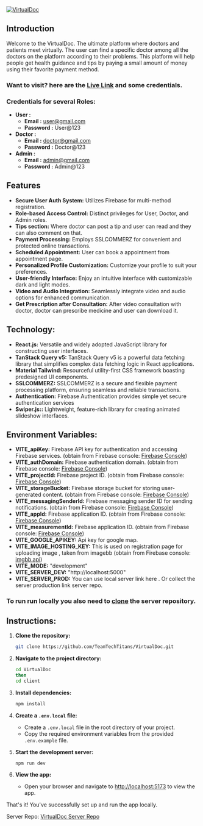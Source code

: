 <a href="https://virtual-doc-site.web.app/" target="_blank" rel="noopener" align="center">
  <picture>
    <source media="(prefers-color-scheme: dark)" alt="VirtualDoc" srcset="https://i.ibb.co/zNZxwkb/Your-paragraph-text.png" align="center"/>
    <img alt="VirtualDoc" src="https://i.ibb.co/zNZxwkb/Your-paragraph-text.png" align="center"/>
  </picture>
</a>

## Introduction

Welcome to the VirtualDoc. The ultimate platform where doctors and patients meet virtually. The user can find a specific doctor among all the doctors on the platform according to their problems. This platform will help people get health guidance and tips by paying a small amount of money using their favorite payment method.

### Want to visit? here are the [Live Link](https://virtual-doc-site.web.app) and some credentials.

### Credentials for several Roles:
- **User :**
    - **Email :** user@gmail.com
    - **Password :** User@123
- **Doctor :**
    - **Email :** doctor@gmail.com
    - **Password :** Doctor@123
- **Admin :**
    - **Email :** admin@gmail.com
    - **Password :** Admin@123

## Features
- **Secure User Auth System:** Utilizes Firebase for multi-method registration.
- **Role-based Access Control:** Distinct privileges for User, Doctor, and Admin roles.
- **Tips section:** Where doctor can post a tip and user can read and they can also comment on that.
- **Payment Processing:** Employs SSLCOMMERZ for convenient and protected online transactions.
- **Scheduled Appointment:** User can book a appointment from appointment page.
- **Personalized Profile Customization:** Customize your profile to suit your preferences.
- **User-friendly Interface:** Enjoy an intuitive interface with customizable dark and light modes.
- **Video and Audio Integration:** Seamlessly integrate video and audio options for enhanced communication. 
- **Get Prescription after Consultation:** After video consultation with doctor, doctor can prescribe medicine and user can download it.

## Technology:

- **React.js:**  Versatile and widely adopted JavaScript library for constructing user interfaces.
- **TanStack Query v5:** TanStack Query v5 is a powerful data fetching library that simplifies complex data fetching logic in React applications.
- **Material Tailwind:** Resourceful utility-first CSS framework boasting predesigned UI components.
- **SSLCOMMERZ:** SSLCOMMERZ is a secure and flexible payment processing platform, ensuring seamless and reliable transactions.
- **Authentication:** Firebase Authentication provides simple yet secure authentication services
- **Swiper.js::** Lightweight, feature-rich library for creating animated slideshow interfaces.

## Environment Variables:

- **VITE_apiKey:** Firebase API key for authentication and accessing Firebase services. (obtain from Firebase console: [Firebase Console](https://console.firebase.google.com/))
- **VITE_authDomain:** Firebase authentication domain. (obtain from Firebase console: [Firebase Console](https://console.firebase.google.com/))
- **VITE_projectId:** Firebase project ID. (obtain from Firebase console: [Firebase Console](https://console.firebase.google.com/))
- **VITE_storageBucket:** Firebase storage bucket for storing user-generated content. (obtain from Firebase console: [Firebase Console](https://console.firebase.google.com/))
- **VITE_messagingSenderId:** Firebase messaging sender ID for sending notifications. (obtain from Firebase console: [Firebase Console](https://console.firebase.google.com/))
- **VITE_appId:** Firebase application ID. (obtain from Firebase console: [Firebase Console](https://console.firebase.google.com/))
- **VITE_measurementId:** Firebase application ID. (obtain from Firebase console: [Firebase Console](https://console.firebase.google.com/))
- **VITE_GOOGLE_APIKEY:** Api key for google map.
- **VITE_IMAGE_HOSTING_KEY:** This is used on registration page for uploading image , taken from imagebb (obtain from Firebase console: [imgbb api](https://api.imgbb.com/))
- **VITE_MODE:** "development"
- **VITE_SERVER_DEV:** "http://localhost:5000"
- **VITE_SERVER_PROD:** You can use local server link here . Or collect the server production link server repo.

### **To run run locally you also need to [clone](https://github.com/TeamTechTitans/VirtualDoc-Backend) the server repository.**


## Instructions:

1. **Clone the repository:**

   ```bash
   git clone https://github.com/TeamTechTitans/VirtualDoc.git
   ```

2. **Navigate to the project directory:**

   ```bash
   cd VirtualDoc
   then 
   cd client
   ```

3. **Install dependencies:**

   ```bash
   npm install
   ```

4. **Create a `.env.local` file:**

   - Create a `.env.local` file in the root directory of your project.
   - Copy the required environment variables from the provided `.env.example` file.

5. **Start the development server:**

   ```bash
   npm run dev
   ```

6. **View the app:**

   - Open your browser and navigate to [http://localhost:5173](http://localhost:5173) to view the app.

That's it! You've successfully set up and run the app locally.

Server Repo: [VirtualDoc Server Repo](https://github.com/TeamTechTitans/VirtualDoc-Backend)

